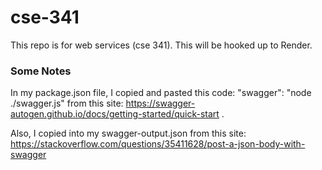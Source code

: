# cse-341
This repo is for web services (cse 341). This will be hooked up to Render.


### Some Notes

In my package.json file, I copied and pasted this code: "swagger": "node ./swagger.js" from this site: https://swagger-autogen.github.io/docs/getting-started/quick-start .

Also, I copied into my swagger-output.json from this site: https://stackoverflow.com/questions/35411628/post-a-json-body-with-swagger